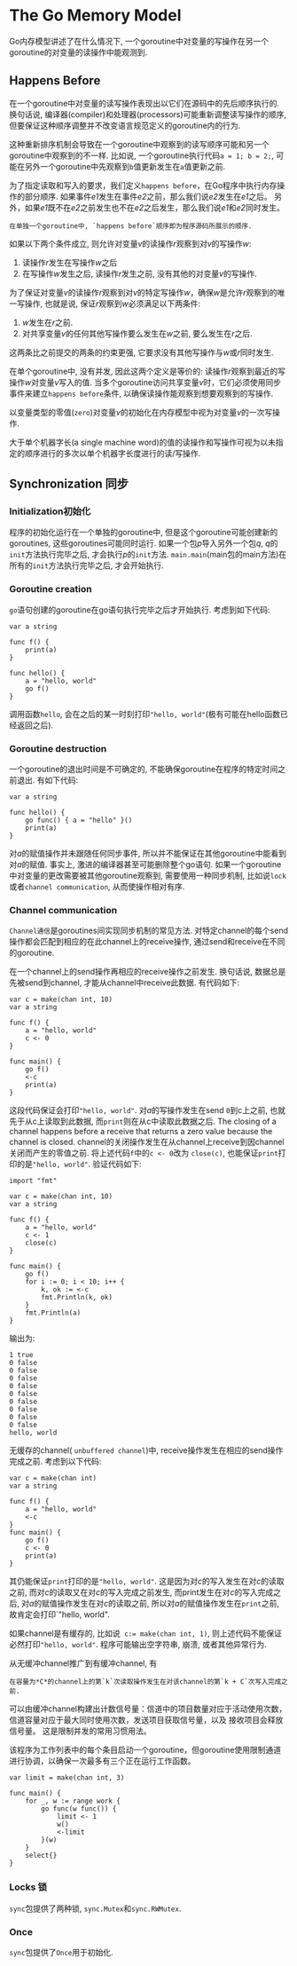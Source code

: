 # The Go Memory Model
Go内存模型讲述了在什么情况下, 一个goroutine中对变量的写操作在另一个goroutine的对变量的读操作中能观测到. 

## Happens Before
在一个goroutine中对变量的读写操作表现出以它们在源码中的先后顺序执行的. 换句话说, 编译器(compiler)和处理器(processors)可能重新调整读写操作的顺序, 但要保证这种顺序调整并不改变语言规范定义的goroutine内的行为. 

这种重新排序机制会导致在一个goroutine中观察到的读写顺序可能和另一个goroutine中观察到的不一样. 比如说, 一个goroutine执行代码`a = 1; b = 2;`, 可能在另外一个goroutine中先观察到`b`值更新发生在`a`值更新之前. 

为了指定读取和写入的要求，我们定义`happens before`，在Go程序中执行内存操作的部分顺序. 如果事件*e1*发生在事件*e2*之前，那么我们说*e2*发生在*e1*之后。 另外，如果*e1*既不在*e2*之前发生也不在*e2*之后发生，那么我们说*e1*和*e2*同时发生。

```
在单独一个goroutine中, `happens before`顺序即为程序源码所展示的顺序. 
```

如果以下两个条件成立, 则允许对变量*v*的读操作*r*观察到对*v*的写操作*w*:
1. 读操作*r*发生在写操作*w*之后
1. 在写操作*w*发生之后, 读操作*r*发生之前, 没有其他的对变量*v*的写操作.

为了保证对变量*v*的读操作*r*观察到对*v*的特定写操作*w*，确保*w*是允许*r*观察到的唯一写操作, 也就是说, 保证*r*观察到*w*必须满足以下两条件: 
1. *w*发生在*r*之前.
1. 对共享变量*v*的任何其他写操作要么发生在*w*之前, 要么发生在*r*之后. 

这两条比之前提交的两条的约束更强, 它要求没有其他写操作与*w*或*r*同时发生. 

在单个goroutine中, 没有并发, 因此这两个定义是等价的: 读操作*r*观察到最近的写操作*w*对变量*v*写入的值. 当多个goroutine访问共享变量*v*时，它们必须使用同步事件来建立`happens before`条件, 以确保读操作能观察到想要观察到的写操作. 

以变量类型的零值(`zero`)对变量*v*的初始化在内存模型中视为对变量*v*的一次写操作. 

大于单个机器字长(a single machine word)的值的读操作和写操作可视为以未指定的顺序进行的多次以单个机器字长度进行的读/写操作. 

## Synchronization 同步

### Initialization初始化
程序的初始化运行在一个单独的goroutine中, 但是这个goroutine可能创建新的goroutines, 这些goroutines可能同时运行.
如果一个包*p*导入另外一个包*q*, *q*的`init`方法执行完毕之后, 才会执行*p*的`init`方法. 
`main.main`(main包的main方法)在所有的`init`方法执行完毕之后, 才会开始执行. 

### Goroutine creation

`go`语句创建的goroutine在go语句执行完毕之后才开始执行. 
考虑到如下代码:
```
var a string

func f() {
	print(a)
}

func hello() {
	a = "hello, world"
	go f()
}
```
调用函数`hello`, 会在之后的某一时刻打印`"hello, world"`(极有可能在hello函数已经返回之后). 

### Goroutine destruction
一个goroutine的退出时间是不可确定的, 不能确保goroutine在程序的特定时间之前退出. 有如下代码:
```
var a string

func hello() {
	go func() { a = "hello" }()
	print(a)
}
```
对*a*的赋值操作并未跟随任何同步事件, 所以并不能保证在其他goroutine中能看到对*a*的赋值. 事实上, 激进的编译器甚至可能删除整个go语句. 
如果一个goroutine中对变量的更改需要被其他goroutine观察到, 需要使用一种同步机制, 比如说`lock`或者`channel communication`, 从而使操作相对有序.

### Channel communication
`Channel通信`是goroutines间实现同步机制的常见方法. 对特定channel的每个send操作都会匹配到相应的在此channel上的receive操作, 通过send和receive在不同的goroutine. 

在一个channel上的send操作再相应的receive操作之前发生. 换句话说, 数据总是先被send到channel, 才能从channel中receive此数据. 
有代码如下:
```
var c = make(chan int, 10)
var a string

func f() {
	a = "hello, world"
	c <- 0
}

func main() {
	go f()
	<-c
	print(a)
}
```
这段代码保证会打印`"hello, world"`. 对*a*的写操作发生在send `0`到c上之前, 也就先于从c上读取到此数据, 而`print`则在从c中读取此数据之后. 
The closing of a channel happens before a receive that returns a zero value because the channel is closed.
channel的关闭操作发生在从channel上receive到因channel关闭而产生的零值之前. 将上述代码`f`中的`c <- 0`改为 `close(c)`, 也能保证`print`打印的是`"hello, world"`. 
验证代码如下:
```
import "fmt"

var c = make(chan int, 10)
var a string

func f() {
	a = "hello, world"
	c <- 1
	close(c)
}

func main() {
	go f()
	for i := 0; i < 10; i++ {
		k, ok := <-c
		fmt.Println(k, ok)
	}
	fmt.Println(a)
}
```
输出为:
```
1 true
0 false
0 false
0 false
0 false
0 false
0 false
0 false
0 false
0 false
hello, world
```

无缓存的channel( `unbuffered channel`)中, receive操作发生在相应的send操作完成之前. 考虑到以下代码:
```
var c = make(chan int)
var a string

func f() {
	a = "hello, world"
	<-c
}
func main() {
	go f()
	c <- 0
	print(a)
}
```
其仍能保证`print`打印的是`"hello, world"`. 这是因为对*c*的写入发生在对*c*的读取之前, 而对*c*的读取又在对*c*的写入完成之前发生, 而print发生在对*c*的写入完成之后, 对*a*的赋值操作发生在对*c*的读取之前, 所以对*a*的赋值操作发生在`print`之前, 故肯定会打印`"hello, world". 

如果channel是有缓存的, 比如说` c:= make(chan int, 1)`, 则上述代码不能保证必然打印`"hello, world"`. 程序可能输出空字符串, 崩溃, 或者其他异常行为. 

从无缓冲channel推广到有缓冲channel, 有
```
在容量为*C*的channel上的第`k`次读取操作发生在对该channel的第`k + C`次写入完成之前. 
```
可以由缓冲channel构建出计数信号量：信道中的项目数量对应于活动使用次数，信道容量对应于最大同时使用次数，发送项目获取信号量，以及 接收项目会释放信号量。 这是限制并发的常用习惯用法。

该程序为工作列表中的每个条目启动一个goroutine，但goroutine使用限制通道进行协调，以确保一次最多有三个正在运行工作函数。
```
var limit = make(chan int, 3)

func main() {
	for _, w := range work {
		go func(w func()) {
			limit <- 1
			w()
			<-limit
		}(w)
	}
	select{}
}
```

### Locks 锁
`sync`包提供了两种锁, `sync.Mutex`和`sync.RWMutex`. 

### Once
`sync`包提供了`Once`用于初始化. 



